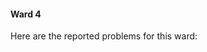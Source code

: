 #### Ward 4

Here are the reported problems for this ward:
<ul id="marker-list4" class="marker-list">

</ul>
